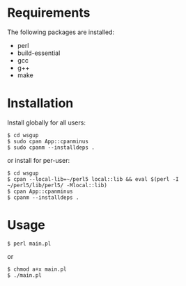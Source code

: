 # Requirements

The following packages are installed:

- perl
- build-essential
- gcc
- g++
- make

# Installation

Install globally for all users:

```Shell
$ cd wsgup
$ sudo cpan App::cpanminus
$ sudo cpanm --installdeps .
```

or install for per-user:

```
$ cd wsgup
$ cpan --local-lib=~/perl5 local::lib && eval $(perl -I ~/perl5/lib/perl5/ -Mlocal::lib)
$ cpan App::cpanminus
$ cpanm --installdeps .
```

# Usage

```Shell
$ perl main.pl
```

or

```Shell
$ chmod a+x main.pl
$ ./main.pl
```
